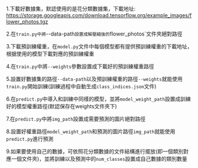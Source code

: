 1.下載好數據集，默認使用的是花分類數據集，下載地址: https://storage.googleapis.com/download.tensorflow.org/example_images/flower_photos.tgz

2.在`train.py中將`--data-path`設置成解壓縮後的`flower_photos`文件夾絕對路徑

3.下載預訓練權重，在`model.py`文件中每個模型都有提供預訓練權重的下載地址，根据使用的模型下載對應的預訓練權重

4.在`train.py`中將`--weights`參數設置成下載好的預訓練權重路徑

5.設置好數據集的路徑`--data-path`以及預訓練權重的路徑`--weights`就能使用`train.py`開始訓練(訓練過程中自動生成`class_indices.json`文件)

6.在`predict.py`中導入和訓練中同樣的模型，並將`model_weight_path`設置成訓練好的模型權重路徑(默認保存在weights文件夾下)

7.在`predict.py`中將`img_path`設置成需要預測的圖片絕對路徑

8.設置好權重路徑`model_weight_path`和預測的圖片路徑`img_path`就能使用`predict.py`進行預測

9.如果要使用自己的數據，可依照花分類數據的文件結構進行擺放(即一個類別對應一個文件夾)，並將訓練以及預測中的`num_classes`設置成自己數據的類別數量
